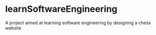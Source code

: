# learnSoftwareEngineering
A project aimed at learning software engineering by designing a chess website
